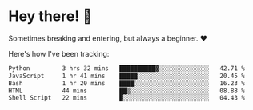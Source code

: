 # Hey there! 👋
Sometimes breaking and entering, but always a beginner. ❤️

Here's how I've been tracking:
<!--START_SECTION:waka-->

```txt
Python         3 hrs 32 mins   ██████████▓░░░░░░░░░░░░░░   42.71 %
JavaScript     1 hr 41 mins    █████░░░░░░░░░░░░░░░░░░░░   20.45 %
Bash           1 hr 20 mins    ████░░░░░░░░░░░░░░░░░░░░░   16.23 %
HTML           44 mins         ██▒░░░░░░░░░░░░░░░░░░░░░░   08.88 %
Shell Script   22 mins         █░░░░░░░░░░░░░░░░░░░░░░░░   04.43 %
```

<!--END_SECTION:waka-->
